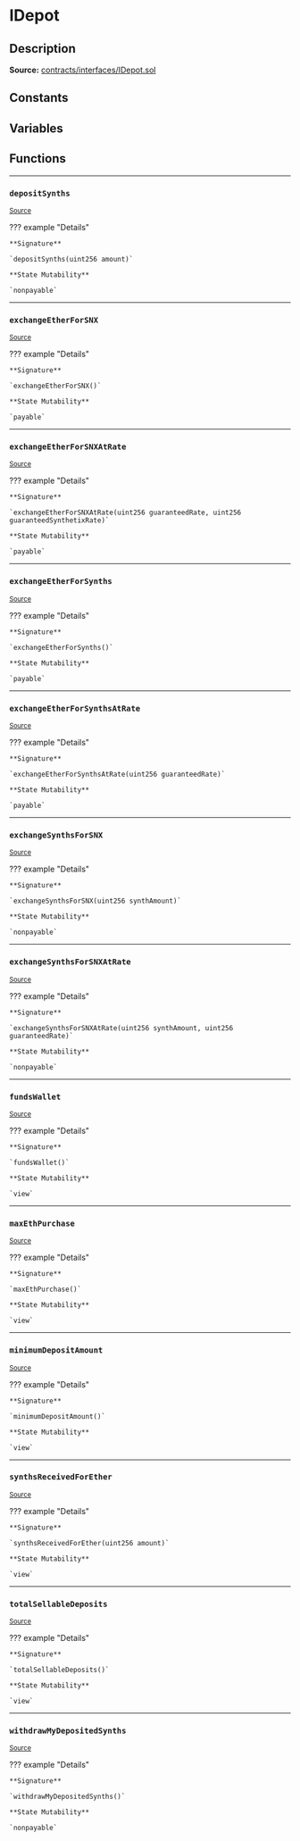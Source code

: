 # IDepot

## Description


**Source:** [contracts/interfaces/IDepot.sol](https://github.com/Synthetixio/synthetix/tree/develop/contracts/interfaces/IDepot.sol)

## Constants

## Variables

## Functions


---
### `depositSynths`

<sub>[Source](https://github.com/Synthetixio/synthetix/tree/develop/contracts/interfaces/IDepot.sol#L17)</sub>



??? example "Details"

    **Signature**

    `depositSynths(uint256 amount)`

    **State Mutability**

    `nonpayable`


---
### `exchangeEtherForSNX`

<sub>[Source](https://github.com/Synthetixio/synthetix/tree/develop/contracts/interfaces/IDepot.sol#L26)</sub>



??? example "Details"

    **Signature**

    `exchangeEtherForSNX()`

    **State Mutability**

    `payable`


---
### `exchangeEtherForSNXAtRate`

<sub>[Source](https://github.com/Synthetixio/synthetix/tree/develop/contracts/interfaces/IDepot.sol#L28)</sub>



??? example "Details"

    **Signature**

    `exchangeEtherForSNXAtRate(uint256 guaranteedRate, uint256 guaranteedSynthetixRate)`

    **State Mutability**

    `payable`


---
### `exchangeEtherForSynths`

<sub>[Source](https://github.com/Synthetixio/synthetix/tree/develop/contracts/interfaces/IDepot.sol#L19)</sub>



??? example "Details"

    **Signature**

    `exchangeEtherForSynths()`

    **State Mutability**

    `payable`


---
### `exchangeEtherForSynthsAtRate`

<sub>[Source](https://github.com/Synthetixio/synthetix/tree/develop/contracts/interfaces/IDepot.sol#L21)</sub>



??? example "Details"

    **Signature**

    `exchangeEtherForSynthsAtRate(uint256 guaranteedRate)`

    **State Mutability**

    `payable`


---
### `exchangeSynthsForSNX`

<sub>[Source](https://github.com/Synthetixio/synthetix/tree/develop/contracts/interfaces/IDepot.sol#L30)</sub>



??? example "Details"

    **Signature**

    `exchangeSynthsForSNX(uint256 synthAmount)`

    **State Mutability**

    `nonpayable`


---
### `exchangeSynthsForSNXAtRate`

<sub>[Source](https://github.com/Synthetixio/synthetix/tree/develop/contracts/interfaces/IDepot.sol#L32)</sub>



??? example "Details"

    **Signature**

    `exchangeSynthsForSNXAtRate(uint256 synthAmount, uint256 guaranteedRate)`

    **State Mutability**

    `nonpayable`


---
### `fundsWallet`

<sub>[Source](https://github.com/Synthetixio/synthetix/tree/develop/contracts/interfaces/IDepot.sol#L6)</sub>



??? example "Details"

    **Signature**

    `fundsWallet()`

    **State Mutability**

    `view`


---
### `maxEthPurchase`

<sub>[Source](https://github.com/Synthetixio/synthetix/tree/develop/contracts/interfaces/IDepot.sol#L8)</sub>



??? example "Details"

    **Signature**

    `maxEthPurchase()`

    **State Mutability**

    `view`


---
### `minimumDepositAmount`

<sub>[Source](https://github.com/Synthetixio/synthetix/tree/develop/contracts/interfaces/IDepot.sol#L10)</sub>



??? example "Details"

    **Signature**

    `minimumDepositAmount()`

    **State Mutability**

    `view`


---
### `synthsReceivedForEther`

<sub>[Source](https://github.com/Synthetixio/synthetix/tree/develop/contracts/interfaces/IDepot.sol#L12)</sub>



??? example "Details"

    **Signature**

    `synthsReceivedForEther(uint256 amount)`

    **State Mutability**

    `view`


---
### `totalSellableDeposits`

<sub>[Source](https://github.com/Synthetixio/synthetix/tree/develop/contracts/interfaces/IDepot.sol#L14)</sub>



??? example "Details"

    **Signature**

    `totalSellableDeposits()`

    **State Mutability**

    `view`


---
### `withdrawMyDepositedSynths`

<sub>[Source](https://github.com/Synthetixio/synthetix/tree/develop/contracts/interfaces/IDepot.sol#L23)</sub>



??? example "Details"

    **Signature**

    `withdrawMyDepositedSynths()`

    **State Mutability**

    `nonpayable`

